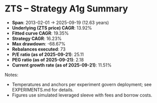 # ZTS – Strategy A1g Summary

- **Span**: 2013-02-01 → 2025-09-19 (12.63 years)
- **Underlying (ZTS price) CAGR**: 13.92%
- **Fitted curve CAGR**: 19.35%
- **Strategy CAGR**: 16.23%
- **Max drawdown**: -68.67%
- **Rebalances executed**: 73
- **P/E ratio (as of 2025-09-21)**: 25.11
- **PEG ratio (as of 2025-09-21)**: 2.18
- **Current growth rate (as of 2025-09-21)**: 11.51%

Notes:

- Temperatures and anchors per experiment govern deployment; see EXPERIMENTS.md for details.
- Figures use simulated leveraged sleeve with fees and borrow costs.

